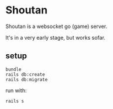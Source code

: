 # Shoutan

Shoutan is a websocket go (game) server.

It's in a very early stage, but works sofar.

## setup

```
bundle
rails db:create
rails db:migrate
```

run with:

`rails s`